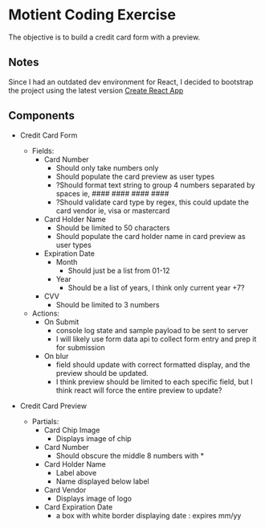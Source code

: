 # Motient Coding Exercise

The objective is to build a credit card form with a preview. 


## Notes
Since I had an outdated dev environment for React, I decided to bootstrap the project using the latest version [Create React App](https://github.com/facebook/create-react-app)

## Components
- Credit Card Form
	- Fields:
		- Card Number
			- Should only take numbers only
			- Should populate the card preview as user types
			- ?Should format text string to group 4 numbers separated by spaces ie, #### #### #### ####
			- ?Should validate card type by regex, this could update the card vendor ie, visa or mastercard
		- Card Holder Name
			- Should be limited to 50 characters
			- Should populate the card holder name in card preview as user types
		- Expiration Date
			- Month
				- Should just be a list from 01-12
			- Year
				- Should be a list of years, I think only current year +7?
		- CVV
			- Should be limited to 3 numbers
	- Actions:
		- On Submit
			- console log state and sample payload to be sent to server
			- I will likely use form data api to collect form entry and prep it for submission
		- On blur
			- field should update with correct formatted display, and the preview should be updated. 
			- I think preview should be limited to each specific field, but I think react will force the entire preview to update?
			

		
- Credit Card Preview
	- Partials:
		- Card Chip Image
			- Displays image of chip
		- Card Number
			- Should obscure the middle 8 numbers with *
		- Card Holder Name
			- Label above
			- Name displayed below label
		- Card Vendor
			- Displays image of logo
		- Card Expiration Date
			- a box with white border displaying date : expires mm/yy

